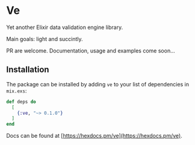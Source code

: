 # Ve

Yet another Elixir data validation engine library.

Main goals: light and succintly.

PR are welcome. Documentation, usage and examples come soon...

## Installation

The package can be installed by adding `ve` to your list of dependencies in `mix.exs`:

```elixir
def deps do
  [
    {:ve, "~> 0.1.0"}
  ]
end
```

Docs can be found at [https://hexdocs.pm/ve](https://hexdocs.pm/ve).

